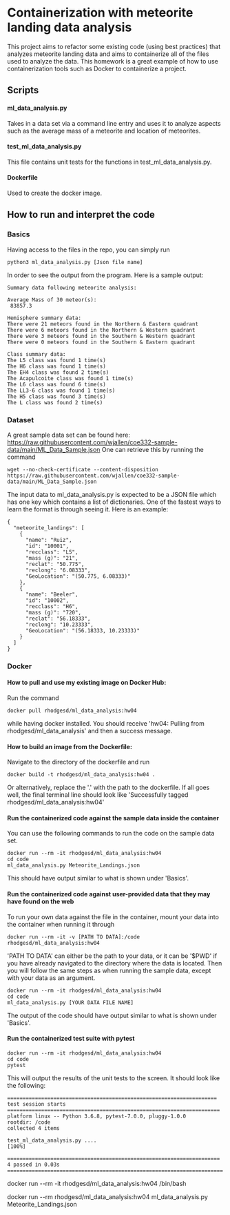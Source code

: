 # Containerization with meteorite landing data analysis
This project aims to refactor some existing code (using best practices) that analyzes meteorite landing data and aims to containerize all of the files used to analyze the data. This homework is a great example of how to use containerization tools such as Docker to containerize a project. 

## Scripts
#### ml_data_analysis.py
Takes in a data set via a command line entry and uses it to analyze aspects such as the average mass of a meteorite and location of meteorites.

#### test_ml_data_analysis.py
This file contains unit tests for the functions in test_ml_data_analysis.py.

#### Dockerfile
Used to create the docker image.

## How to run and interpret the code
### Basics
Having access to the files in the repo, you can simply run
```
python3 ml_data_analysis.py [Json file name] 
```
In order to see the output from the program. 
Here is a sample output:
```
Summary data following meteorite analysis: 

Average Mass of 30 meteor(s): 
 83857.3

Hemisphere summary data:
There were 21 meteors found in the Northern & Eastern quadrant
There were 6 meteors found in the Northern & Western quadrant
There were 3 meteors found in the Southern & Western quadrant
There were 0 meteors found in the Southern & Eastern quadrant

Class summary data:
The L5 class was found 1 time(s)
The H6 class was found 1 time(s)
The EH4 class was found 2 time(s)
The Acapulcoite class was found 1 time(s)
The L6 class was found 6 time(s)
The LL3-6 class was found 1 time(s)
The H5 class was found 3 time(s)
The L class was found 2 time(s)
```

### Dataset
A great sample data set can be found here: https://raw.githubusercontent.com/wjallen/coe332-sample-data/main/ML_Data_Sample.json
One can retrieve this by running the command
```
wget --no-check-certificate --content-disposition https://raw.githubusercontent.com/wjallen/coe332-sample-data/main/ML_Data_Sample.json
```
The input data to ml_data_analysis.py is expected to be a JSON file which has one key which contains a list of dictionaries. One of the fastest ways to learn the format is through seeing it. Here is an example:
```
{
  "meteorite_landings": [
    {
      "name": "Ruiz",
      "id": "10001",
      "recclass": "L5",
      "mass (g)": "21",
      "reclat": "50.775",
      "reclong": "6.08333",
      "GeoLocation": "(50.775, 6.08333)"
    },
    {
      "name": "Beeler",
      "id": "10002",
      "recclass": "H6",
      "mass (g)": "720",
      "reclat": "56.18333",
      "reclong": "10.23333",
      "GeoLocation": "(56.18333, 10.23333)"
    }
  ]
}
```
### Docker
#### How to pull and use my existing image on Docker Hub:
Run the command 
```
docker pull rhodgesd/ml_data_analysis:hw04
```
while having docker installed. You should receive 'hw04: Pulling from rhodgesd/ml_data_analysis' and then a success message.
#### How to build an image from the Dockerfile:
Navigate to the directory of the dockerfile and run
```
docker build -t rhodgesd/ml_data_analysis:hw04 .
```
Or alternatively, replace the '.' with the path to the dockerfile. If all goes well, the final terminal line should look like 
'Successfully tagged rhodgesd/ml_data_analysis:hw04'

#### Run the containerized code against the sample data inside the container
You can use the following commands to run the code on the sample data set.
```
docker run --rm -it rhodgesd/ml_data_analysis:hw04
cd code
ml_data_analysis.py Meteorite_Landings.json 
```
This should have output similar to what is shown under 'Basics'.

#### Run the containerized code against user-provided data that they may have found on the web
To run your own data against the file in the container, mount your data into the container when running it through
```
docker run --rm -it -v [PATH TO DATA]:/code rhodgesd/ml_data_analysis:hw04
```
'PATH TO DATA' can either be the path to your data, or it can be '$PWD' if you have already navigated to the directory where the data is located. 
Then you will follow the same steps as when running the sample data, except with your data as an argument.
```
docker run --rm -it rhodgesd/ml_data_analysis:hw04
cd code
ml_data_analysis.py [YOUR DATA FILE NAME]
```
The output of the code should have output similar to what is shown under 'Basics'.

#### Run the containerized test suite with pytest
```
docker run --rm -it rhodgesd/ml_data_analysis:hw04
cd code
pytest
```
This will output the results of the unit tests to the screen. It should look like the following:
```
==================================================================== test session starts =====================================================================
platform linux -- Python 3.6.8, pytest-7.0.0, pluggy-1.0.0
rootdir: /code
collected 4 items                                                                                                                                            

test_ml_data_analysis.py ....                                                                                                                          [100%]

===================================================================== 4 passed in 0.03s ======================================================================
```


docker run --rm -it rhodgesd/ml_data_analysis:hw04 /bin/bash

docker run --rm rhodgesd/ml_data_analysis:hw04 ml_data_analysis.py Meteorite_Landings.json 

